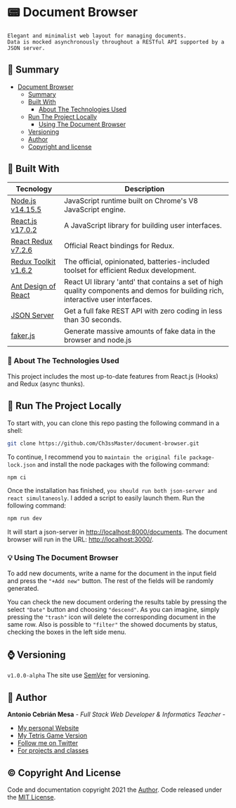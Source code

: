 # 📟 Document Browser
```
Elegant and minimalist web layout for managing documents.
Data is mocked asynchronously throughout a RESTful API supported by a JSON server.
```
## 📑 Summary

- [Document Browser](#-document-browser)
  - [Summary](#-summary)
  - [Built With](#--built-with)
    - [About The Technologies Used](#-about-the-technologies-used)
  - [Run The Project Locally](#--run-the-project-locally)
    - [Using The Document Browser](#-using-the-document-browser)
  - [Versioning](#-versioning)
  - [Author](#-author)
  - [Copyright and license](#%EF%B8%8F-copyright-and-license)

## 🔨  Built With
    
| Tecnology | Description |
| ------ | ------ |
| [Node.js v14.15.5](https://nodejs.org/en/) | JavaScript runtime built on Chrome's V8 JavaScript engine. |
| [React.js v17.0.2](https://reactjs.org/) | A JavaScript library for building user interfaces. |
| [React Redux v7.2.6](https://react-redux.js.org/) | Official React bindings for Redux. |
| [Redux Toolkit v1.6.2](https://redux-toolkit.js.org/) | The official, opinionated, batteries-included toolset for efficient Redux development. |
| [Ant Design of React](https://ant.design/docs/react/introduce) | React UI library 'antd' that contains a set of high quality components and demos for building rich, interactive user interfaces. |
| [JSON Server](https://github.com/typicode/json-server)  | Get a full fake REST API with zero coding in less than 30 seconds. |
| [faker.js](https://github.com/Marak/Faker.js) | Generate massive amounts of fake data in the browser and node.js |

### 🙋 About The Technologies Used
This project includes the most up-to-date features from React.js (Hooks) and Redux (async thunks).

## 🚀  Run The Project Locally
To start with, you can clone this repo pasting the following command in a shell:
```sh
git clone https://github.com/Ch3ssMaster/document-browser.git
```
To continue, I recommend you to `maintain the original file package-lock.json` and install the node packages with the following command:
```sh
npm ci
```
Once the installation has finished, `you should run both json-server and react simultaneosly`. I added a script to easily launch them. Run the following command: 
```sh
npm run dev
```
It will start a json-server in [http://localhost:8000/documents](http://localhost:8000/documents). The document browser will run in the URL: [http://localhost:3000/](http://localhost:3000).

### 💡 Using The Document Browser
To add new documents, write a name for the document in the input field and press the `"+Add new"` button. The rest of the fields will be randomly generated.

You can check the new document ordering the results table by pressing the select `"Date"` button and choosing `"descend"`. 
As you can imagine, simply pressing the `"trash"` icon will delete the corresponding document in the same row.
Also is possible to `"filter"` the showed documents by status, checking the boxes in the left side menu. 

## ⌚ Versioning
`v1.0.0-alpha`
The site use [SemVer](http://semver.org/) for versioning. 

## 🔗 Author
**Antonio Cebrián Mesa** - _Full Stack Web Developer & Informatics Teacher_ -
- [My personal Website](http://clasesinformaticagranada.es/)
- [My Tetris Game Version](http://clasesinformaticagranada.es/tetris)
- [Follow me on Twitter](https://twitter.com/hacking_the_web)
- [For projects and classes](https://www.linkedin.com/in/antonio-cebri%C3%A1n-mesa)

## ©️ Copyright And License

Code and documentation copyright 2021 the [Author](https://www.linkedin.com/in/antonio-cebri%C3%A1n-mesa). Code released under the [MIT License](https://github.com/Ch3ssMaster/document-browser/blob/main/LICENSE.md). 